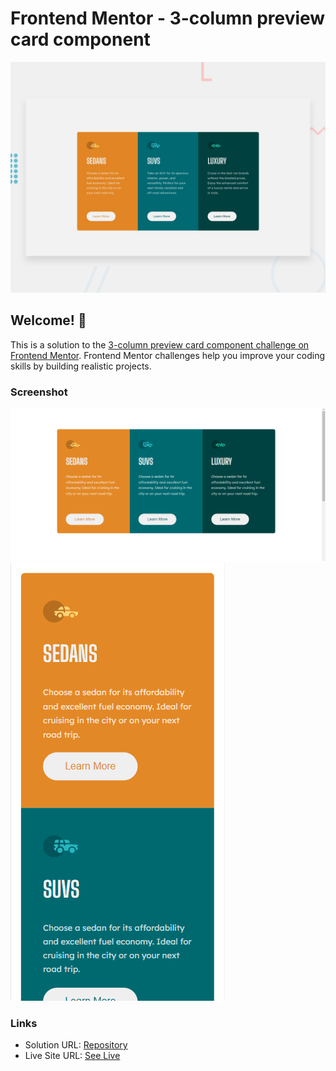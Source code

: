 # Frontend Mentor - 3-column preview card component

![Design preview for the 3-column preview card component coding challenge](./design/desktop-preview.jpg)

## Welcome! 👋

This is a solution to the [3-column preview card component challenge on Frontend Mentor](https://www.frontendmentor.io/challenges/3column-preview-card-component-pH92eAR2-). Frontend Mentor challenges help you improve your coding skills by building realistic projects. 

### Screenshot

![Final output screenshot](/images/desktop-result.png)
![Final output screenshot](/images/mobile-result.png)

### Links

- Solution URL: [Repository](https://github.com/eyedent1ty/3-column--preview-card-component)
- Live Site URL: [See Live](https://eyedent1ty-profile-card-component.netlify.app/)